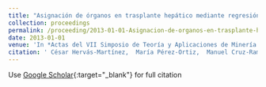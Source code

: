 ```yaml
---
title: "Asignación de órganos en trasplante hepático mediante regresión ordinal"
collection: proceedings
permalink: /proceeding/2013-01-01-Asignacion-de-organos-en-trasplante-hepatico-mediante-regresion-ordinal
date: 2013-01-01
venue: 'In *Actas del VII Simposio de Teoría y Aplicaciones de Minería de Datos (TAMIDA2013), XV Conferencia de la Asociación Española para la Inteligencia Artificial (CAEPIA 2013)*'
citation: ' César Hervás-Martínez,  María Pérez-Ortiz,  Manuel Cruz-Ramírez,  Pedro Antonio Gutiérrez, &quot;Asignación de órganos en trasplante hepático mediante regresión ordinal.&quot; In *Actas del VII Simposio de Teoría y Aplicaciones de Minería de Datos (TAMIDA2013), XV Conferencia de la Asociación Española para la Inteligencia Artificial (CAEPIA 2013)*, 2013, Madrid (Spain), pp.1343-1352.'
---
```

Use [Google Scholar](https://scholar.google.com/scholar?q=Asignacion+de+organos+en+trasplante+hepatico+mediante+regresion+ordinal){:target="_blank"} for full citation